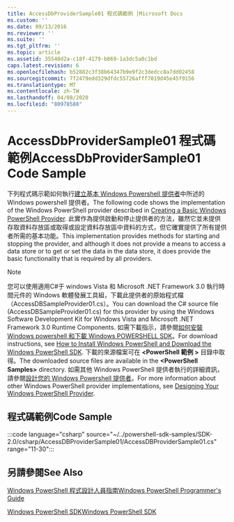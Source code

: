 ```yaml
---
title: AccessDbProviderSample01 程式碼範例 |Microsoft Docs
ms.custom: ''
ms.date: 09/13/2016
ms.reviewer: ''
ms.suite: ''
ms.tgt_pltfrm: ''
ms.topic: article
ms.assetid: 35540d2a-c18f-4179-b869-1a3dc5a8c1bd
caps.latest.revision: 6
ms.openlocfilehash: b52882c3f38b64347b9e9f2c3dedcc8a7dd02458
ms.sourcegitcommit: 7f2479edd329dfdc55726afff7019d45e45f9156
ms.translationtype: MT
ms.contentlocale: zh-TW
ms.lasthandoff: 04/08/2020
ms.locfileid: "80978588"
---
```

# <a name="accessdbprovidersample01-code-sample"></a><span data-ttu-id="17da7-102">AccessDbProviderSample01 程式碼範例</span><span class="sxs-lookup"><span data-stu-id="17da7-102">AccessDbProviderSample01 Code Sample</span></span>

<span data-ttu-id="17da7-103">下列程式碼示範如何執行[建立基本 Windows Powershell 提供者](./creating-a-basic-windows-powershell-provider.md)中所述的 Windows powershell 提供者。</span><span class="sxs-lookup"><span data-stu-id="17da7-103">The following code shows the implementation of the Windows PowerShell provider described in [Creating a Basic Windows PowerShell Provider](./creating-a-basic-windows-powershell-provider.md).</span></span>
<span data-ttu-id="17da7-104">此實作為提供啟動和停止提供者的方法，雖然它並未提供存取資料存放區或取得或設定資料存放區中資料的方式，但它確實提供了所有提供者所需的基本功能。</span><span class="sxs-lookup"><span data-stu-id="17da7-104">This implementation provides methods for starting and stopping the provider, and although it does not provide a means to access a data store or to get or set the data in the data store, it does provide the basic functionality that is required by all providers.</span></span>

> [!NOTE]
> <span data-ttu-id="17da7-105">您可以使用適用C#于 windows Vista 和 Microsoft .NET Framework 3.0 執行時間元件的 Windows 軟體發展工具組，下載此提供者的原始程式檔（AccessDBSampleProvider01.cs）。</span><span class="sxs-lookup"><span data-stu-id="17da7-105">You can download the C# source file (AccessDBSampleProvider01.cs) for this provider by using the Windows Software Development Kit for Windows Vista and Microsoft .NET Framework 3.0 Runtime Components.</span></span> <span data-ttu-id="17da7-106">如需下載指示，請參閱[如何安裝 Windows powershell 和下載 Windows POWERSHELL SDK](/powershell/scripting/developer/installing-the-windows-powershell-sdk)。</span><span class="sxs-lookup"><span data-stu-id="17da7-106">For download instructions, see [How to Install Windows PowerShell and Download the Windows PowerShell SDK](/powershell/scripting/developer/installing-the-windows-powershell-sdk).</span></span>
> <span data-ttu-id="17da7-107">下載的來源檔案可在 **\<PowerShell 範例 >** 目錄中取得。</span><span class="sxs-lookup"><span data-stu-id="17da7-107">The downloaded source files are available in the **\<PowerShell Samples>** directory.</span></span> <span data-ttu-id="17da7-108">如需其他 Windows PowerShell 提供者執行的詳細資訊，請參閱[設計您的 Windows Powershell 提供者](./designing-your-windows-powershell-provider.md)。</span><span class="sxs-lookup"><span data-stu-id="17da7-108">For more information about other Windows PowerShell provider implementations, see [Designing Your Windows PowerShell Provider](./designing-your-windows-powershell-provider.md).</span></span>

## <a name="code-sample"></a><span data-ttu-id="17da7-109">程式碼範例</span><span class="sxs-lookup"><span data-stu-id="17da7-109">Code Sample</span></span>

:::code language="csharp" source="~/../powershell-sdk-samples/SDK-2.0/csharp/AccessDBProviderSample01/AccessDBProviderSample01.cs" range="11-30":::

## <a name="see-also"></a><span data-ttu-id="17da7-110">另請參閱</span><span class="sxs-lookup"><span data-stu-id="17da7-110">See Also</span></span>

[<span data-ttu-id="17da7-111">Windows PowerShell 程式設計人員指南</span><span class="sxs-lookup"><span data-stu-id="17da7-111">Windows PowerShell Programmer's Guide</span></span>](./windows-powershell-programmer-s-guide.md)

[<span data-ttu-id="17da7-112">Windows PowerShell SDK</span><span class="sxs-lookup"><span data-stu-id="17da7-112">Windows PowerShell SDK</span></span>](../windows-powershell-reference.md)
